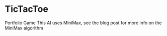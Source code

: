 # TicTacToe
Portfolio Game
This AI uses MiniMax, see the blog post for more info on the MiniMax algorithm
